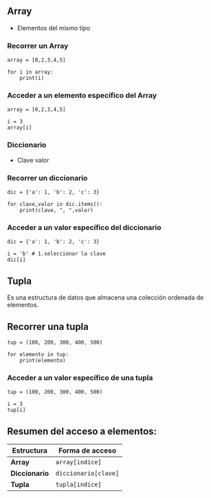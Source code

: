 ## Array
- Elementos del mismo tipo
### Recorrer un Array 
```
array = [0,2,3,4,5]

for i in array:
    print(i)
```
### Acceder a un elemento específico del Array 
```
array = [0,2,3,4,5]

i = 3
array[i]
```

### Diccionario
- Clave valor
### Recorrer un diccionario
```
dic = {'a': 1, 'b': 2, 'c': 3}

for clave,valor in dic.items():
    print(clave, ", ",valor)
```
### Acceder a un valor específico del diccionario
```
dic = {'a': 1, 'b': 2, 'c': 3}

i = 'b' # 1.seleccionar la clave
dic[i]

```
## Tupla
Es una estructura de datos que almacena una colección ordenada de elementos.

## Recorrer una tupla

```
tup = (100, 200, 300, 400, 500)

for elemento in tup:
    print(elemento)
```

### Acceder a un valor específico de una tupla
```
tup = (100, 200, 300, 400, 500)

i = 3
tup[i]
```
## Resumen del acceso a elementos:

| **Estructura**   | **Forma de acceso**       |
|-------------------|---------------------------|
| **Array**         | `array[indice]`          |
| **Diccionario**   | `diccionario[clave]`     |
| **Tupla**         | `tupla[indice]`          |
